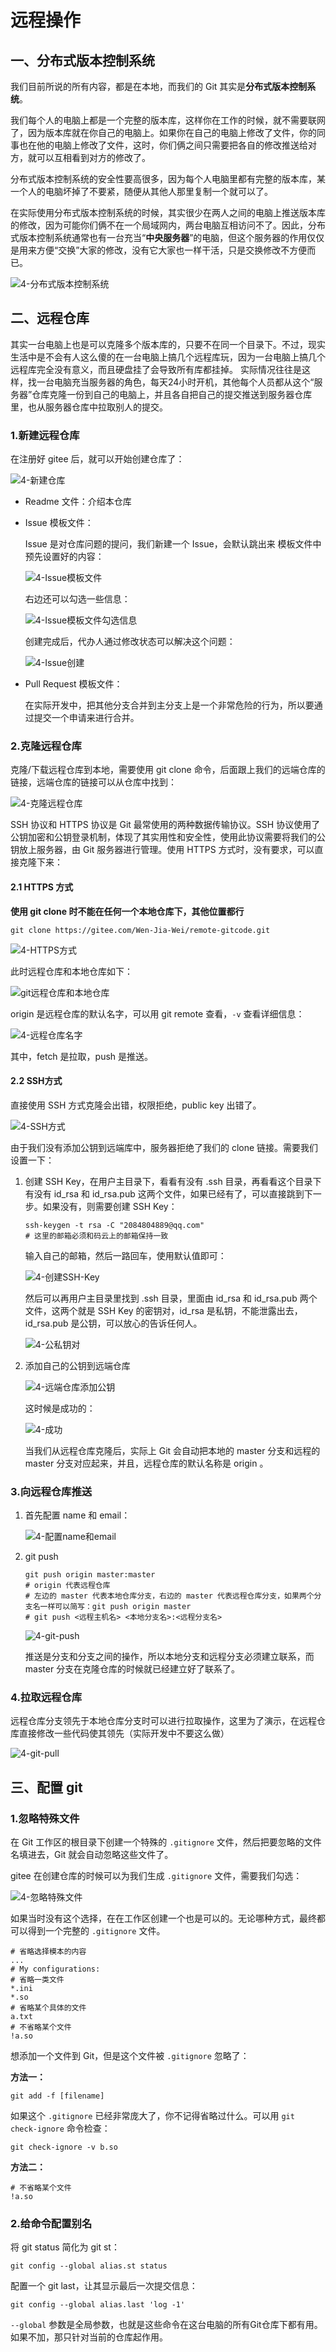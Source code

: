 # 远程操作

## 一、分布式版本控制系统

我们目前所说的所有内容，都是在本地，而我们的 Git 其实是**分布式版本控制系统**。

我们每个人的电脑上都是一个完整的版本库，这样你在工作的时候，就不需要联网了，因为版本库就在你自己的电脑上。如果你在自己的电脑上修改了文件，你的同事也在他的电脑上修改了文件，这时，你们俩之间只需要把各自的修改推送给对方，就可以互相看到对方的修改了。

分布式版本控制系统的安全性要高很多，因为每个人电脑里都有完整的版本库，某一个人的电脑坏掉了不要紧，随便从其他人那里复制一个就可以了。

在实际使用分布式版本控制系统的时候，其实很少在两人之间的电脑上推送版本库的修改，因为可能你们俩不在一个局域网内，两台电脑互相访问不了。因此，分布式版本控制系统通常也有一台充当“**中央服务器**”的电脑，但这个服务器的作用仅仅是用来方便“交换”大家的修改，没有它大家也一样干活，只是交换修改不方便而已。



![4-分布式版本控制系统](./pic/4-分布式版本控制系统.png)

## 二、远程仓库

其实一台电脑上也是可以克隆多个版本库的，只要不在同一个目录下。不过，现实生活中是不会有人这么傻的在一台电脑上搞几个远程库玩，因为一台电脑上搞几个远程库完全没有意义，而且硬盘挂了会导致所有库都挂掉。
实际情况往往是这样，找一台电脑充当服务器的角色，每天24小时开机，其他每个人员都从这个“服务器”仓库克隆一份到自己的电脑上，并且各自把自己的提交推送到服务器仓库里，也从服务器仓库中拉取别人的提交。

### 1.新建远程仓库

在注册好 gitee 后，就可以开始创建仓库了：

![4-新建仓库](./pic/4-新建仓库.png)

- Readme 文件：介绍本仓库

- Issue 模板文件：

  Issue 是对仓库问题的提问，我们新建一个 Issue，会默认跳出来 模板文件中预先设置好的内容：

  ![4-Issue模板文件](./pic/4-Issue模板文件.png)

  右边还可以勾选一些信息：

  ![4-Issue模板文件勾选信息](./pic/4-Issue模板文件勾选信息.png)

  创建完成后，代办人通过修改状态可以解决这个问题：

  ![4-Issue创建](./pic/4-Issue创建.png)

- Pull Request 模板文件：

  在实际开发中，把其他分支合并到主分支上是一个非常危险的行为，所以要通过提交一个申请来进行合并。

### 2.克隆远程仓库

克隆/下载远程仓库到本地，需要使用 git clone 命令，后面跟上我们的远端仓库的链接，远端仓库的链接可以从仓库中找到：

![4-克隆远程仓库](./pic/4-克隆远程仓库.png)

SSH 协议和 HTTPS 协议是 Git 最常使用的两种数据传输协议。SSH 协议使用了公钥加密和公钥登录机制，体现了其实用性和安全性，使用此协议需要将我们的公钥放上服务器，由 Git 服务器进行管理。使用 HTTPS 方式时，没有要求，可以直接克隆下来：

#### 2.1 HTTPS 方式

**使用 git clone 时不能在任何一个本地仓库下，其他位置都行**

```shell
git clone https://gitee.com/Wen-Jia-Wei/remote-gitcode.git
```

![4-HTTPS方式](./pic/4-HTTPS方式.png)

此时远程仓库和本地仓库如下：

![git远程仓库和本地仓库](./pic/git远程仓库和本地仓库.svg)

origin 是远程仓库的默认名字，可以用 git remote 查看，`-v` 查看详细信息：

![4-远程仓库名字](./pic/4-远程仓库名字.png)

其中，fetch 是拉取，push 是推送。

#### 2.2 SSH方式

直接使用 SSH 方式克隆会出错，权限拒绝，public key 出错了。

![4-SSH方式](./pic/4-SSH方式.png)

由于我们没有添加公钥到远端库中，服务器拒绝了我们的 clone 链接。需要我们设置一下：

1. 创建 SSH Key，在用户主目录下，看看有没有 .ssh 目录，再看看这个目录下有没有 id_rsa 和 id_rsa.pub 这两个文件，如果已经有了，可以直接跳到下一步。如果没有，则需要创建 SSH Key：

   ```shell
   ssh-keygen -t rsa -C "2084804889@qq.com"
   # 这里的邮箱必须和码云上的邮箱保持一致
   ```

   输入自己的邮箱，然后一路回车，使用默认值即可：

   ![4-创建SSH-Key](./pic/4-创建SSH-Key.png)

   然后可以再用户主目录里找到 .ssh 目录，里面由 id_rsa 和 id_rsa.pub 两个文件，这两个就是 SSH Key 的密钥对，id_rsa 是私钥，不能泄露出去，id_rsa.pub 是公钥，可以放心的告诉任何人。

   ![4-公私钥对](./pic/4-公私钥对.png)

2. 添加自己的公钥到远端仓库

   ![4-远端仓库添加公钥](./pic/4-远端仓库添加公钥.png)

   这时候是成功的：

   ![4-成功](./pic/4-成功.png)

   当我们从远程仓库克隆后，实际上 Git 会自动把本地的 master 分支和远程的 master 分支对应起来，并且，远程仓库的默认名称是 origin 。

### 3.向远程仓库推送

1. 首先配置 name 和 email：

   ![4-配置name和email](./pic/4-配置name和email.png)

2. git push

   ```shell
   git push origin master:master
   # origin 代表远程仓库
   # 左边的 master 代表本地仓库分支，右边的 master 代表远程仓库分支，如果两个分支名一样可以简写：git push origin master
   # git push <远程主机名> <本地分⽀名>:<远程分⽀名>
   ```

   ![4-git-push](./pic/4-git-push.png)

   推送是分支和分支之间的操作，所以本地分支和远程分支必须建立联系，而 master 分支在克隆仓库的时候就已经建立好了联系了。

### 4.拉取远程仓库

远程仓库分支领先于本地仓库分支时可以进行拉取操作，这里为了演示，在远程仓库直接修改一些代码使其领先（实际开发中不要这么做）

![4-git-pull](./pic/4-git-pull.png)

## 三、配置 git

### 1.忽略特殊文件

在 Git 工作区的根目录下创建一个特殊的 `.gitignore` 文件，然后把要忽略的文件名填进去，Git 就会自动忽略这些文件了。

gitee 在创建仓库的时候可以为我们生成 `.gitignore` 文件，需要我们勾选：

![4-忽略特殊文件](./pic/4-忽略特殊文件.png)

如果当时没有这个选择，在在工作区创建一个也是可以的。无论哪种方式，最终都可以得到一个完整的 `.gitignore` 文件。

```shell
# 省略选择模本的内容
...
# My configurations:
# 省略一类文件
*.ini
*.so
# 省略某个具体的文件
a.txt
# 不省略某个文件
!a.so
```

想添加一个文件到 Git，但是这个文件被 `.gitignore` 忽略了：

**方法一：**

```shell
git add -f [filename]
```

如果这个 `.gitignore` 已经非常庞大了，你不记得省略过什么。可以用 `git check-ignore` 命令检查：

```shell
git check-ignore -v b.so
```

**方法二：**

```shell
# 不省略某个文件
!a.so
```

### 2.给命令配置别名

将 git status 简化为 git st：

```shell
git config --global alias.st status
```

配置一个 git last，让其显示最后一次提交信息：

```shell
git config --global alias.last 'log -1'
```

`--global` 参数是全局参数，也就是这些命令在这台电脑的所有Git仓库下都有用。如果不加，那只针对当前的仓库起作用。
